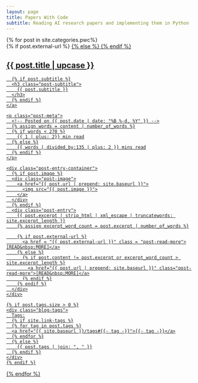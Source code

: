 ```yaml
---
layout: page
title: Papers With Code
subtitle: Reading AI research papers and implementing them in Python
---
```


<div class="posts-list">
  {% for post in site.categories.pwc%}
  <article class="post-preview">
    {% if post.external-url %}
       <a href = "{{ post.external-url }}">
    {% else %}
      <a href="{{ post.url | prepend: site.baseurl }}">
    {% endif %}
	  <h2 class="post-title">{{ post.title | upcase }}</h2>

	  {% if post.subtitle %}
	  <h3 class="post-subtitle">
	    {{ post.subtitle }}
	  </h3>
	  {% endif %}
    </a>

    <p class="post-meta">
      <!-- Posted on {{ post.date | date: "%B %-d, %Y" }} -->
      {% assign words = content | number_of_words %}
      {% if words < 270 %}
        {{ 1 | plus: 2}} min read
      {% else %}
        {{ words | divided_by:135 | plus: 2 }} mins read
      {% endif %}
    </p>

    <div class="post-entry-container">
      {% if post.image %}
      <div class="post-image">
        <a href="{{ post.url | prepend: site.baseurl }}">
          <img src="{{ post.image }}">
        </a>
      </div>
      {% endif %}
      <div class="post-entry">
        {{ post.excerpt | strip_html | xml_escape | truncatewords: site.excerpt_length }}
        {% assign excerpt_word_count = post.excerpt | number_of_words %}

        {% if post.external-url %}
          <a href = "{{ post.external-url }}" class = "post-read-more">[READ&nbsp;MORE]</a>
        {% else %}
          {% if post.content != post.excerpt or excerpt_word_count > site.excerpt_length %}
            <a href="{{ post.url | prepend: site.baseurl }}" class="post-read-more">[READ&nbsp;MORE]</a>
          {% endif %}
        {% endif %}
      </div>
    </div>

    {% if post.tags.size > 0 %}
    <div class="blog-tags">
      Tags:
      {% if site.link-tags %}
      {% for tag in post.tags %}
      <a href="{{ site.baseurl }}/tags#{{- tag -}}">{{- tag -}}</a>
      {% endfor %}
      {% else %}
        {{ post.tags | join: ", " }}
      {% endif %}
    </div>
    {% endif %}

   </article>
  {% endfor %}
</div>